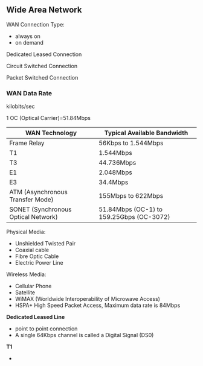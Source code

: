 ## Wide Area Network

WAN Connection Type:

- always on
- on demand

Dedicated Leased Connection

Circuit Switched Connection

Packet Switched Connection

### WAN Data Rate

kilobits/sec

1 OC (Optical Carrier)=51.84Mbps

| WAN Technology                      | Typical Available Bandwidth              |
| ----------------------------------- | ---------------------------------------- |
| Frame Relay                         | 56Kbps to 1.544Mbps                      |
| T1                                  | 1.544Mbps                                |
| T3                                  | 44.736Mbps                               |
| E1                                  | 2.048Mbps                                |
| E3                                  | 34.4Mbps                                 |
| ATM (Asynchronous Transfer Mode)    | 155Mbps to 622Mbps                       |
| SONET (Synchronous Optical Network) | 51.84Mbps (OC-1) to 159.25Gbps (OC-3072) |

Physical Media:

- Unshielded Twisted Pair
- Coaxial cable
- Fibre Optic Cable
- Electric Power Line

Wireless Media:

- Cellular Phone
- Satellite
- WiMAX (Worldwide  Interoperability of Microwave Access)
- HSPA+ High Speed Packet Access, Maximum data rate is 84Mbps

**Dedicated Leased Line**

- point to point connection
- A single 64Kbps channel is called a Digital  Signal (DS0)

**T1**

- 